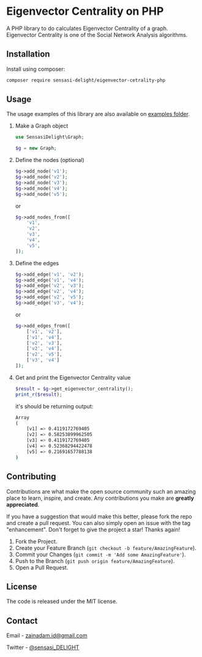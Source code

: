 # Eigenvector Centrality on PHP

A PHP library to do calculates Eigenvector Centrality of a graph. Eigenvector Centrality is one of the Social Network Analysis algorithms.

## Installation

Install using composer:

```bash
composer require sensasi-delight/eigenvector-cetrality-php
```

## Usage

The usage examples of this library are also available on [examples folder](https://github.com/sensasi-delight/eigenvector-centrality-php/tree/main/examples).

1. Make a Graph object

    ```php
    use SensasiDelight\Graph;
	
    $g = new Graph;
    ```

2. Define the nodes (optional)

    ```php
    $g->add_node('v1');
    $g->add_node('v2');
    $g->add_node('v3');
    $g->add_node('v4');
    $g->add_node('v5');
    ```

    or

    ```php
    $g->add_nodes_from([
        'v1',
        'v2',
        'v3',
        'v4',
        'v5',
    ]);
    ```

3. Define the edges

    ```php
    $g->add_edge('v1', 'v2');
    $g->add_edge('v1', 'v4');
    $g->add_edge('v2', 'v3');
    $g->add_edge('v2', 'v4');
    $g->add_edge('v2', 'v5');
    $g->add_edge('v3', 'v4');
    ```

    or

    ```php
    $g->add_edges_from([
        ['v1', 'v2'],
        ['v1', 'v4'],
        ['v2', 'v3'],
        ['v2', 'v4'],
        ['v2', 'v5'],
        ['v3', 'v4']
    ]);
    ```

4. Get and print the Eigenvector Centrality value

    ```php
    $result = $g->get_eigenvector_centrality();
    print_r($result);
    ```

    it's should be returning output:

    ```bash
    Array
    (
        [v1] => 0.4119172769405
        [v2] => 0.58253899962505
        [v3] => 0.4119172769405
        [v4] => 0.52368294422478
        [v5] => 0.21691657788138
    )
    ```

## Contributing

Contributions are what make the open source community such an amazing place to learn, inspire, and create. Any contributions you make are **greatly appreciated**.

If you have a suggestion that would make this better, please fork the repo and create a pull request. You can also simply open an issue with the tag "enhancement". Don't forget to give the project a star! Thanks again!

1. Fork the Project.
2. Create your Feature Branch (`git checkout -b feature/AmazingFeature`).
3. Commit your Changes (`git commit -m 'Add some AmazingFeature'`).
4. Push to the Branch (`git push origin feature/AmazingFeature`).
5. Open a Pull Request.

## License

The code is released under the MIT license.

## Contact

Email - [zainadam.id@gmail.com](mailto:zainadam.id@gmail.com?subject=[GitHub]%20EigenvectorCentralityPHP)

Twitter - [@sensasi_DELIGHT](https://twitter.com/sensasi_DELIGHT)
